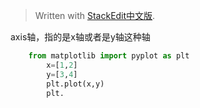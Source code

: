 > Written with [StackEdit中文版](https://stackedit.cn/).


axis轴，指的是x轴或者是y轴这种轴

```python
	from matplotlib import pyplot as plt
		x=[1,2]
		y=[3,4]
		plt.plot(x,y)
		plt.
```  


<!--stackedit_data:
eyJoaXN0b3J5IjpbLTQwMTc2MjM4NCw2MjA5ODU0MDAsNTc4Mj
kwNDksLTE4ODQ5MDE0MTQsNTc4MjkwNDldfQ==
-->